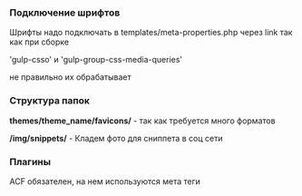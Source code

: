 
### Подключение шрифтов
Шрифты надо подключать в templates/meta-properties.php через link так как при сборке

'gulp-csso' и 'gulp-group-css-media-queries'

не правильно их обрабатывает

### Структура папок
**themes/theme_name/favicons/** - так как требуется много форматов

**/img/snippets/** - Кладем фото для сниппета в соц сети

### Плагины
ACF обязателен, на нем используются мета теги


